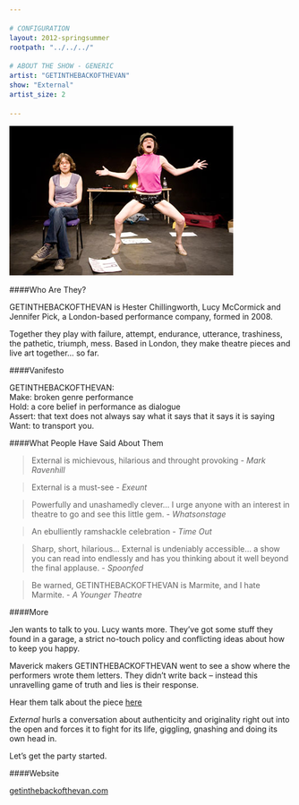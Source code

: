 ```yaml
---

# CONFIGURATION
layout: 2012-springsummer
rootpath: "../../../"

# ABOUT THE SHOW - GENERIC
artist: "GETINTHEBACKOFTHEVAN"
show: "External"
artist_size: 2

---
```


![GETINTHEBACKOFTHEVAN](w6getintheback.jpg)

####Who Are They?

GETINTHEBACKOFTHEVAN is Hester Chillingworth, Lucy McCormick and Jennifer Pick, a London-based performance company, formed in 2008.

Together they play with failure, attempt, endurance, utterance, trashiness, the pathetic, triumph, mess.  Based in London, they make theatre pieces and live art together… so far.  

####Vanifesto

GETINTHEBACKOFTHEVAN:   
Make: broken genre performance  
Hold: a core belief in performance as dialogue      
Assert: that text does not always say what it says that it says it is saying      
Want: to transport you.  

####What People Have Said About Them

>External is michievous, hilarious and throught provoking - *Mark Ravenhill*

>External is a must-see - *Exeunt*

>Powerfully and unashamedly clever&hellip; I urge anyone with an interest in theatre to go and see this little gem. - *Whatsonstage*

>An ebulliently ramshackle celebration - *Time Out*

>Sharp, short, hilarious… External is undeniably accessible… a show you can read into endlessly and has you thinking about it well beyond the final applause. - *Spoonfed*

>Be warned, GETINTHEBACKOFTHEVAN is Marmite, and I hate Marmite. - *A Younger Theatre*

####More

Jen wants to talk to you. Lucy wants more.
They’ve got some stuff they found in a garage, a strict no-touch policy and conflicting ideas about how to keep you happy.

Maverick makers GETINTHEBACKOFTHEVAN went to see a show where the performers wrote them letters. They didn’t write back – instead this unravelling game of truth and lies is their response.

Hear them talk about the piece [here](http://www.youtube.com/watch?v=ZlvafgN31hs)

*External* hurls a conversation about authenticity and originality right out into the open and forces it to fight for its life, giggling, gnashing and doing its own head in.

Let’s get the party started.

####Website

[getinthebackofthevan.com](http://www.getinthebackofthevan.com/)



